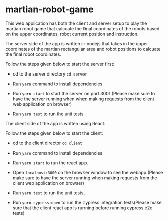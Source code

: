 # martian-robot-game

This web application has both the client and server setup to play the martian robot game that calcuate the final coordinates of the robots based on the upper coordinates, robot current position and instruction.

The server side of the app is written in nodejs that takes in the upper coordinates of the martian rectangular area and robot positions to calcuate the final robot coordinates. 

Follow the steps given below to start the server first:

* cd to the server directory `cd server`

* Run `yarn` command to install dependencies

* Run `yarn start` to start the server on port 3001.(Please make sure to have the server running when when making requests from the client web application on browser)

* Run `yarn test` to run the unit tests


The client side of the app is written using React.

Follow the steps given below to start the client:

* cd to the client director `cd client`

* Run `yarn` command to install dependencies

* Run `yarn start` to run the react app.

* Open `localhost:3000` on the browser window to see the webapp.(Please make sure to have the server running when making requests from the client web application on browser)

* Run `yarn test` to run the unit tests.

* Run `yarn cypress:open` to run the cypress integration tests(Please make sure that the client react app is running before running cypress e2e tests)



